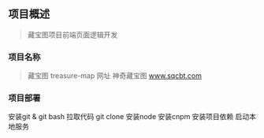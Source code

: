 ## 项目概述
> 藏宝图项目前端页面逻辑开发

### 项目名称
> 藏宝图 treasure-map
> 网址 神奇藏宝图 www.sqcbt.com

### 项目部署
安装git & git bash
拉取代码 git clone 
安装node
安装cnpm
安装项目依赖
启动本地服务
